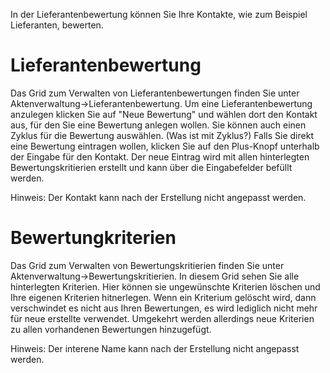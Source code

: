 In der Lieferantenbewertung können Sie Ihre Kontakte, wie zum Beispiel Lieferanten, bewerten.

# Lieferantenbewertung

Das Grid zum Verwalten von Lieferantenbewertungen finden Sie unter Aktenverwaltung->Lieferantenbewertung.
Um eine Lieferantenbewertung anzulegen klicken Sie auf "Neue Bewertung" und wählen dort den Kontakt aus, für den Sie eine Bewertung anlegen wollen.
Sie können auch einen Zyklus für die Bewertung auswählen. (Was ist mit Zyklus?)
Falls Sie direkt eine Bewertung eintragen wollen, klicken Sie auf den Plus-Knopf unterhalb der Eingabe für den Kontakt.
Der neue Eintrag wird mit allen hinterlegten Bewertungskritierien erstellt und kann über die Eingabefelder befüllt werden.

Hinweis: Der Kontakt kann nach der Erstellung nicht angepasst werden.

# Bewertungkriterien
Das Grid zum Verwalten von Bewertungskritierien finden Sie unter Aktenverwaltung->Bewertungskritierien.
In diesem Grid sehen Sie alle hinterlegten Kriterien.
Hier können sie ungewünschte Kriterien löschen und Ihre eigenen Kriterien hitnerlegen.
Wenn ein Kriterium gelöscht wird, dann verschwindet es nicht aus Ihren Bewertungen, es wird lediglich nicht mehr für neue erstellte verwendet.
Umgekehrt werden allerdings neue Kriterien zu allen vorhandenen Bewertungen hinzugefügt.

Hinweis: Der interene Name kann nach der Erstellung nicht angepasst werden.
